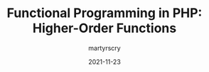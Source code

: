 ---
author: martyrscry
date: 2021-11-23
permalink: false
publisher: sitepointdotcom
tags:
  - php
target_url: https://www.sitepoint.com/functional-programming-in-php-higher-order-functions/
title: "Functional Programming in PHP: Higher-Order Functions"
---